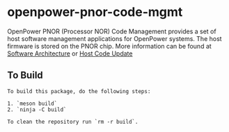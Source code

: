# openpower-pnor-code-mgmt
OpenPower PNOR (Processor NOR) Code Management provides a set of host software
management applications for OpenPower systems. The host firmware is stored on
the PNOR chip.
More information can be found at
[Software Architecture](https://github.com/openbmc/phosphor-dbus-interfaces/blob/master/xyz/openbmc_project/Software/README.md)
or
[Host Code Update](https://github.com/openbmc/docs/blob/master/code-update/host-code-update.md)

## To Build
```
To build this package, do the following steps:

1. `meson build`
2. `ninja -C build`

To clean the repository run `rm -r build`.
```
